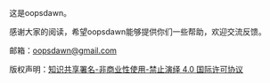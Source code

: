 这是oopsdawn。

感谢大家的阅读，希望oopsdawn能够提供你们一些帮助，欢迎交流反馈。

邮箱：oopsdawn@gmail.com

版权声明：[知识共享署名-非商业性使用-禁止演绎 4.0 国际许可协议](http://creativecommons.org/licenses/by-nc-nd/4.0/)



